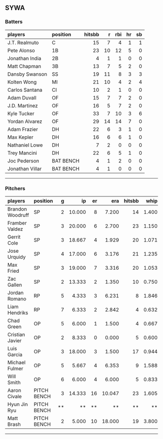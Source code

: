 ## SYWA

### Batters

 |players         |position  | hitsbb|  r| rbi| hr| sb| 
|:---------------|:---------|------:|--:|---:|--:|--:| 
|J.T. Realmuto   |C         |     15|  7|   4|  1|  1| 
|Pete Alonso     |1B        |     23| 10|  12|  5|  0| 
|Jonathan India  |2B        |      4|  1|   1|  0|  0| 
|Matt Chapman    |3B        |     13|  7|   5|  2|  0| 
|Dansby Swanson  |SS        |     19| 11|   8|  3|  3| 
|Kolten Wong     |MI        |     21| 10|   4|  2|  4| 
|Carlos Santana  |CI        |     10|  2|   1|  0|  0| 
|Adam Duvall     |OF        |     15|  7|   7|  2|  0| 
|J.D. Martinez   |OF        |     16|  5|   7|  2|  0| 
|Kyle Tucker     |OF        |     33|  7|  10|  3|  6| 
|Yordan Alvarez  |OF        |     29| 14|  14|  7|  0| 
|Adam Frazier    |DH        |     22|  6|   3|  1|  0| 
|Max Kepler      |DH        |     16|  6|   6|  1|  0| 
|Nathaniel Lowe  |DH        |      7|  2|   0|  0|  0| 
|Trey Mancini    |DH        |     22|  6|   5|  1|  0| 
|Joc Pederson    |BAT BENCH |      4|  1|   2|  0|  0| 
|Jonathan Villar |BAT BENCH |      4|  1|   0|  0|  0| 

* * *

### Pitchers

 
|players          |position    |  g|     ip| er|    era| hitsbb|  whip| so|  w| sv| 
|:----------------|:-----------|--:|------:|--:|------:|------:|-----:|--:|--:|--:| 
|Brandon Woodruff |SP          |  2| 10.000|  8|  7.200|     14| 1.400| 18|  1|  0| 
|Framber Valdez   |SP          |  3| 20.000|  6|  2.700|     23| 1.150| 15|  1|  0| 
|Gerrit Cole      |SP          |  3| 18.667|  4|  1.929|     20| 1.071| 25|  2|  0| 
|Jose Urquidy     |SP          |  4| 17.000|  6|  3.176|     21| 1.235| 15|  1|  0| 
|Max Fried        |SP          |  3| 19.000|  7|  3.316|     20| 1.053| 20|  2|  0| 
|Zac Gallen       |SP          |  2| 13.333|  2|  1.350|     10| 0.750| 12|  2|  0| 
|Jordan Romano    |RP          |  5|  4.333|  3|  6.231|      8| 1.846|  5|  0|  4| 
|Liam Hendriks    |RP          |  7|  6.333|  2|  2.842|      4| 0.632|  8|  0|  5| 
|Chad Green       |OP          |  5|  6.000|  1|  1.500|      4| 0.667|  9|  0|  1| 
|Cristian Javier  |OP          |  2|  8.333|  0|  0.000|      5| 0.600|  9|  1|  0| 
|Luis Garcia      |OP          |  3| 18.000|  3|  1.500|     17| 0.944| 23|  2|  0| 
|Michael Fulmer   |OP          |  5|  5.667|  4|  6.353|      9| 1.588|  2|  0|  0| 
|Will Smith       |OP          |  6|  6.000|  4|  6.000|      5| 0.833|  6|  0|  0| 
|Aaron Civale     |PITCH BENCH |  3| 14.333| 16| 10.047|     23| 1.605| 16|  1|  0| 
|Hyun Jin Ryu     |PITCH BENCH | **|     **| **|     **|     **|    **| **| **| **| 
|Matt Brash       |PITCH BENCH |  2|  5.000| 10| 18.000|     19| 3.800|  6|  0|  0| 


* * *


